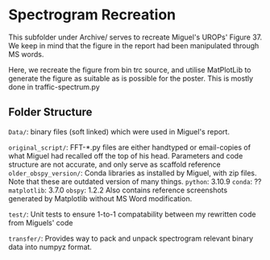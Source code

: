 # Spectrogram Recreation

This subfolder under Archive/ serves to recreate Miguel's UROPs' Figure 37.
We keep in mind that the figure in the report had been manipulated through MS
words.

Here, we recreate the figure from bin trc source, and utilise MatPlotLib to
generate the figure as suitable as is possible for the poster. This is mostly
done in traffic-spectrum.py

## Folder Structure
`Data/`:
  binary files (soft linked) which were used in Miguel's report.

`original_script/`:
  FFT-*.py files are either handtyped or email-copies of what Miguel had
  recalled off the top of his head. Parameters and code structure are not
  accurate, and only serve as scaffold reference
  `older_obspy_version/`:
    Conda libraries as installed by Miguel, with zip files.
    Note that these are outdated version of many things.
    `python`: 3.10.9
    `conda`: ??
    `matplotlib`: 3.7.0
    `obspy`: 1.2.2
    Also contains reference screenshots generated by Matplotlib without MS Word
    modification.

`test/`:
  Unit tests to ensure 1-to-1 compatability between my rewritten code from
  Miguels' code

`transfer/`:
  Provides way to pack and unpack spectrogram relevant binary data into numpyz
  format.
